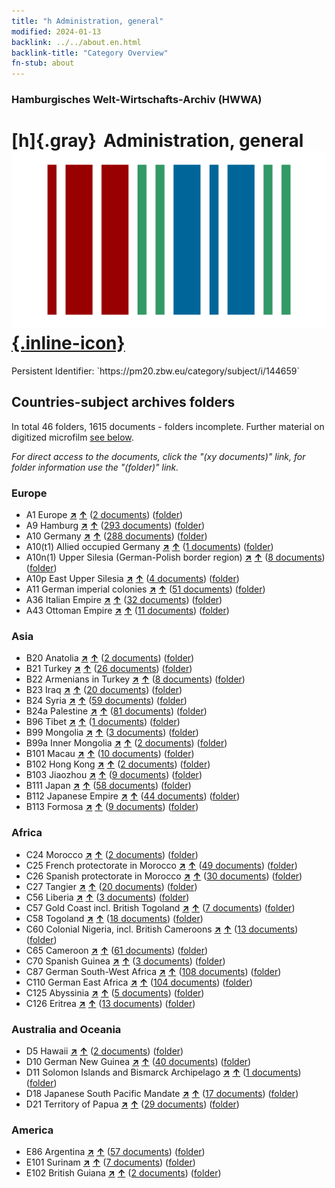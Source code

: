 ```yaml
---
title: "h Administration, general"
modified: 2024-01-13
backlink: ../../about.en.html
backlink-title: "Category Overview"
fn-stub: about
---
```


### Hamburgisches Welt-Wirtschafts-Archiv (HWWA)

# [h]{.gray}&#8201; Administration, general &#160; [![Wikidata](/images/Wikidata-logo.svg "Wikidata"){.inline-icon}](http://www.wikidata.org/entity/Q99427884)

<div class="hint">Persistent Identifier: `https://pm20.zbw.eu/category/subject/i/144659`</div>







## Countries-subject archives folders







In total 46 folders, 1615 documents - folders incomplete. Further material on digitized microfilm [see below](#filmsections).

_For direct access to the documents, click the "(xy documents)" link, for folder information use the "(folder)" link._



### Europe

- A1 Europe [**&nearr;**](../../../geo/i/140892/about.en.html "Europe (all folders)") [**&uarr;**](../../../geo/about.en.html#A1 "Country category system") (<a href="https://pm20.zbw.eu/iiifview/folder/sh/140892,144659" title="about: Europe : Administration, general" target="_blank">2 documents</a>) ([folder](../../../../folder/sh/1408xx/140892/1446xx/144659/about.en.html))
- A9 Hamburg [**&nearr;**](../../../geo/i/140905/about.en.html "Hamburg (all folders)") [**&uarr;**](../../../geo/about.en.html#A9 "Country category system") (<a href="https://pm20.zbw.eu/iiifview/folder/sh/140905,144659" title="about: Hamburg : Administration, general" target="_blank">293 documents</a>) ([folder](../../../../folder/sh/1409xx/140905/1446xx/144659/about.en.html))
- A10 Germany [**&nearr;**](../../../geo/i/126128/about.en.html "Germany (all folders)") [**&uarr;**](../../../geo/about.en.html#A10 "Country category system") (<a href="https://pm20.zbw.eu/iiifview/folder/sh/126128,144659" title="about: Germany : Administration, general" target="_blank">288 documents</a>) ([folder](../../../../folder/sh/1261xx/126128/1446xx/144659/about.en.html))
- A10(t1) Allied occupied Germany [**&nearr;**](../../../geo/i/187230/about.en.html "Allied occupied Germany (all folders)") [**&uarr;**](../../../geo/about.en.html#A10(t1) "Country category system") (<a href="https://pm20.zbw.eu/iiifview/folder/sh/187230,144659" title="about: Allied occupied Germany : Administration, general" target="_blank">1 documents</a>) ([folder](../../../../folder/sh/1872xx/187230/1446xx/144659/about.en.html))
- A10n(1) Upper Silesia (German-Polish border region) [**&nearr;**](../../../geo/i/140948/about.en.html "Upper Silesia (German-Polish border region) (all folders)") [**&uarr;**](../../../geo/about.en.html#A10n(1) "Country category system") (<a href="https://pm20.zbw.eu/iiifview/folder/sh/140948,144659" title="about: Upper Silesia (German-Polish border region) : Administration, general" target="_blank">8 documents</a>) ([folder](../../../../folder/sh/1409xx/140948/1446xx/144659/about.en.html))
- A10p East Upper Silesia [**&nearr;**](../../../geo/i/140951/about.en.html "East Upper Silesia (all folders)") [**&uarr;**](../../../geo/about.en.html#A10p "Country category system") (<a href="https://pm20.zbw.eu/iiifview/folder/sh/140951,144659" title="about: East Upper Silesia : Administration, general" target="_blank">4 documents</a>) ([folder](../../../../folder/sh/1409xx/140951/1446xx/144659/about.en.html))
- A11 German imperial colonies [**&nearr;**](../../../geo/i/140960/about.en.html "German imperial colonies (all folders)") [**&uarr;**](../../../geo/about.en.html#A11 "Country category system") (<a href="https://pm20.zbw.eu/iiifview/folder/sh/140960,144659" title="about: German imperial colonies : Administration, general" target="_blank">51 documents</a>) ([folder](../../../../folder/sh/1409xx/140960/1446xx/144659/about.en.html))
- A36 Italian Empire [**&nearr;**](../../../geo/i/141012/about.en.html "Italian Empire (all folders)") [**&uarr;**](../../../geo/about.en.html#A36 "Country category system") (<a href="https://pm20.zbw.eu/iiifview/folder/sh/141012,144659" title="about: Italian Empire : Administration, general" target="_blank">32 documents</a>) ([folder](../../../../folder/sh/1410xx/141012/1446xx/144659/about.en.html))
- A43 Ottoman Empire [**&nearr;**](../../../geo/i/141034/about.en.html "Ottoman Empire (all folders)") [**&uarr;**](../../../geo/about.en.html#A43 "Country category system") (<a href="https://pm20.zbw.eu/iiifview/folder/sh/141034,144659" title="about: Ottoman Empire : Administration, general" target="_blank">11 documents</a>) ([folder](../../../../folder/sh/1410xx/141034/1446xx/144659/about.en.html))

### Asia

- B20 Anatolia [**&nearr;**](../../../geo/i/141108/about.en.html "Anatolia (all folders)") [**&uarr;**](../../../geo/about.en.html#B20 "Country category system") (<a href="https://pm20.zbw.eu/iiifview/folder/sh/141108,144659" title="about: Anatolia : Administration, general" target="_blank">2 documents</a>) ([folder](../../../../folder/sh/1411xx/141108/1446xx/144659/about.en.html))
- B21 Turkey [**&nearr;**](../../../geo/i/141111/about.en.html "Turkey (all folders)") [**&uarr;**](../../../geo/about.en.html#B21 "Country category system") (<a href="https://pm20.zbw.eu/iiifview/folder/sh/141111,144659" title="about: Turkey : Administration, general" target="_blank">26 documents</a>) ([folder](../../../../folder/sh/1411xx/141111/1446xx/144659/about.en.html))
- B22 Armenians in Turkey [**&nearr;**](../../../geo/i/141112/about.en.html "Armenians in Turkey (all folders)") [**&uarr;**](../../../geo/about.en.html#B22 "Country category system") (<a href="https://pm20.zbw.eu/iiifview/folder/sh/141112,144659" title="about: Armenians in Turkey : Administration, general" target="_blank">8 documents</a>) ([folder](../../../../folder/sh/1411xx/141112/1446xx/144659/about.en.html))
- B23 Iraq [**&nearr;**](../../../geo/i/141113/about.en.html "Iraq (all folders)") [**&uarr;**](../../../geo/about.en.html#B23 "Country category system") (<a href="https://pm20.zbw.eu/iiifview/folder/sh/141113,144659" title="about: Iraq : Administration, general" target="_blank">20 documents</a>) ([folder](../../../../folder/sh/1411xx/141113/1446xx/144659/about.en.html))
- B24 Syria [**&nearr;**](../../../geo/i/141114/about.en.html "Syria (all folders)") [**&uarr;**](../../../geo/about.en.html#B24 "Country category system") (<a href="https://pm20.zbw.eu/iiifview/folder/sh/141114,144659" title="about: Syria : Administration, general" target="_blank">59 documents</a>) ([folder](../../../../folder/sh/1411xx/141114/1446xx/144659/about.en.html))
- B24a Palestine [**&nearr;**](../../../geo/i/141115/about.en.html "Palestine (all folders)") [**&uarr;**](../../../geo/about.en.html#B24a "Country category system") (<a href="https://pm20.zbw.eu/iiifview/folder/sh/141115,144659" title="about: Palestine : Administration, general" target="_blank">81 documents</a>) ([folder](../../../../folder/sh/1411xx/141115/1446xx/144659/about.en.html))
- B96 Tibet [**&nearr;**](../../../geo/i/141259/about.en.html "Tibet (all folders)") [**&uarr;**](../../../geo/about.en.html#B96 "Country category system") (<a href="https://pm20.zbw.eu/iiifview/folder/sh/141259,144659" title="about: Tibet : Administration, general" target="_blank">1 documents</a>) ([folder](../../../../folder/sh/1412xx/141259/1446xx/144659/about.en.html))
- B99 Mongolia [**&nearr;**](../../../geo/i/141261/about.en.html "Mongolia (all folders)") [**&uarr;**](../../../geo/about.en.html#B99 "Country category system") (<a href="https://pm20.zbw.eu/iiifview/folder/sh/141261,144659" title="about: Mongolia : Administration, general" target="_blank">3 documents</a>) ([folder](../../../../folder/sh/1412xx/141261/1446xx/144659/about.en.html))
- B99a Inner Mongolia [**&nearr;**](../../../geo/i/141264/about.en.html "Inner Mongolia (all folders)") [**&uarr;**](../../../geo/about.en.html#B99a "Country category system") (<a href="https://pm20.zbw.eu/iiifview/folder/sh/141264,144659" title="about: Inner Mongolia : Administration, general" target="_blank">2 documents</a>) ([folder](../../../../folder/sh/1412xx/141264/1446xx/144659/about.en.html))
- B101 Macau [**&nearr;**](../../../geo/i/141267/about.en.html "Macau (all folders)") [**&uarr;**](../../../geo/about.en.html#B101 "Country category system") (<a href="https://pm20.zbw.eu/iiifview/folder/sh/141267,144659" title="about: Macau : Administration, general" target="_blank">10 documents</a>) ([folder](../../../../folder/sh/1412xx/141267/1446xx/144659/about.en.html))
- B102 Hong Kong [**&nearr;**](../../../geo/i/141268/about.en.html "Hong Kong (all folders)") [**&uarr;**](../../../geo/about.en.html#B102 "Country category system") (<a href="https://pm20.zbw.eu/iiifview/folder/sh/141268,144659" title="about: Hong Kong : Administration, general" target="_blank">2 documents</a>) ([folder](../../../../folder/sh/1412xx/141268/1446xx/144659/about.en.html))
- B103 Jiaozhou [**&nearr;**](../../../geo/i/126163/about.en.html "Jiaozhou (all folders)") [**&uarr;**](../../../geo/about.en.html#B103 "Country category system") (<a href="https://pm20.zbw.eu/iiifview/folder/sh/126163,144659" title="about: Jiaozhou : Administration, general" target="_blank">9 documents</a>) ([folder](../../../../folder/sh/1261xx/126163/1446xx/144659/about.en.html))
- B111 Japan [**&nearr;**](../../../geo/i/141272/about.en.html "Japan (all folders)") [**&uarr;**](../../../geo/about.en.html#B111 "Country category system") (<a href="https://pm20.zbw.eu/iiifview/folder/sh/141272,144659" title="about: Japan : Administration, general" target="_blank">58 documents</a>) ([folder](../../../../folder/sh/1412xx/141272/1446xx/144659/about.en.html))
- B112 Japanese Empire [**&nearr;**](../../../geo/i/141273/about.en.html "Japanese Empire (all folders)") [**&uarr;**](../../../geo/about.en.html#B112 "Country category system") (<a href="https://pm20.zbw.eu/iiifview/folder/sh/141273,144659" title="about: Japanese Empire : Administration, general" target="_blank">44 documents</a>) ([folder](../../../../folder/sh/1412xx/141273/1446xx/144659/about.en.html))
- B113 Formosa [**&nearr;**](../../../geo/i/141274/about.en.html "Formosa (all folders)") [**&uarr;**](../../../geo/about.en.html#B113 "Country category system") (<a href="https://pm20.zbw.eu/iiifview/folder/sh/141274,144659" title="about: Formosa : Administration, general" target="_blank">9 documents</a>) ([folder](../../../../folder/sh/1412xx/141274/1446xx/144659/about.en.html))

### Africa

- C24 Morocco [**&nearr;**](../../../geo/i/141356/about.en.html "Morocco (all folders)") [**&uarr;**](../../../geo/about.en.html#C24 "Country category system") (<a href="https://pm20.zbw.eu/iiifview/folder/sh/141356,144659" title="about: Morocco : Administration, general" target="_blank">2 documents</a>) ([folder](../../../../folder/sh/1413xx/141356/1446xx/144659/about.en.html))
- C25 French protectorate in Morocco [**&nearr;**](../../../geo/i/141358/about.en.html "French protectorate in Morocco (all folders)") [**&uarr;**](../../../geo/about.en.html#C25 "Country category system") (<a href="https://pm20.zbw.eu/iiifview/folder/sh/141358,144659" title="about: French protectorate in Morocco : Administration, general" target="_blank">49 documents</a>) ([folder](../../../../folder/sh/1413xx/141358/1446xx/144659/about.en.html))
- C26 Spanish protectorate in Morocco [**&nearr;**](../../../geo/i/141359/about.en.html "Spanish protectorate in Morocco (all folders)") [**&uarr;**](../../../geo/about.en.html#C26 "Country category system") (<a href="https://pm20.zbw.eu/iiifview/folder/sh/141359,144659" title="about: Spanish protectorate in Morocco : Administration, general" target="_blank">30 documents</a>) ([folder](../../../../folder/sh/1413xx/141359/1446xx/144659/about.en.html))
- C27 Tangier [**&nearr;**](../../../geo/i/141360/about.en.html "Tangier (all folders)") [**&uarr;**](../../../geo/about.en.html#C27 "Country category system") (<a href="https://pm20.zbw.eu/iiifview/folder/sh/141360,144659" title="about: Tangier : Administration, general" target="_blank">20 documents</a>) ([folder](../../../../folder/sh/1413xx/141360/1446xx/144659/about.en.html))
- C56 Liberia [**&nearr;**](../../../geo/i/141405/about.en.html "Liberia (all folders)") [**&uarr;**](../../../geo/about.en.html#C56 "Country category system") (<a href="https://pm20.zbw.eu/iiifview/folder/sh/141405,144659" title="about: Liberia : Administration, general" target="_blank">3 documents</a>) ([folder](../../../../folder/sh/1414xx/141405/1446xx/144659/about.en.html))
- C57 Gold Coast incl. British Togoland [**&nearr;**](../../../geo/i/141406/about.en.html "Gold Coast incl. British Togoland (all folders)") [**&uarr;**](../../../geo/about.en.html#C57 "Country category system") (<a href="https://pm20.zbw.eu/iiifview/folder/sh/141406,144659" title="about: Gold Coast incl. British Togoland : Administration, general" target="_blank">7 documents</a>) ([folder](../../../../folder/sh/1414xx/141406/1446xx/144659/about.en.html))
- C58 Togoland [**&nearr;**](../../../geo/i/141408/about.en.html "Togoland (all folders)") [**&uarr;**](../../../geo/about.en.html#C58 "Country category system") (<a href="https://pm20.zbw.eu/iiifview/folder/sh/141408,144659" title="about: Togoland : Administration, general" target="_blank">18 documents</a>) ([folder](../../../../folder/sh/1414xx/141408/1446xx/144659/about.en.html))
- C60 Colonial Nigeria, incl. British Cameroons [**&nearr;**](../../../geo/i/141409/about.en.html "Colonial Nigeria, incl. British Cameroons (all folders)") [**&uarr;**](../../../geo/about.en.html#C60 "Country category system") (<a href="https://pm20.zbw.eu/iiifview/folder/sh/141409,144659" title="about: Colonial Nigeria, incl. British Cameroons : Administration, general" target="_blank">13 documents</a>) ([folder](../../../../folder/sh/1414xx/141409/1446xx/144659/about.en.html))
- C65 Cameroon [**&nearr;**](../../../geo/i/141410/about.en.html "Cameroon (all folders)") [**&uarr;**](../../../geo/about.en.html#C65 "Country category system") (<a href="https://pm20.zbw.eu/iiifview/folder/sh/141410,144659" title="about: Cameroon : Administration, general" target="_blank">61 documents</a>) ([folder](../../../../folder/sh/1414xx/141410/1446xx/144659/about.en.html))
- C70 Spanish Guinea [**&nearr;**](../../../geo/i/141412/about.en.html "Spanish Guinea (all folders)") [**&uarr;**](../../../geo/about.en.html#C70 "Country category system") (<a href="https://pm20.zbw.eu/iiifview/folder/sh/141412,144659" title="about: Spanish Guinea : Administration, general" target="_blank">3 documents</a>) ([folder](../../../../folder/sh/1414xx/141412/1446xx/144659/about.en.html))
- C87 German South-West Africa [**&nearr;**](../../../geo/i/141450/about.en.html "German South-West Africa (all folders)") [**&uarr;**](../../../geo/about.en.html#C87 "Country category system") (<a href="https://pm20.zbw.eu/iiifview/folder/sh/141450,144659" title="about: German South-West Africa : Administration, general" target="_blank">108 documents</a>) ([folder](../../../../folder/sh/1414xx/141450/1446xx/144659/about.en.html))
- C110 German East Africa [**&nearr;**](../../../geo/i/141471/about.en.html "German East Africa (all folders)") [**&uarr;**](../../../geo/about.en.html#C110 "Country category system") (<a href="https://pm20.zbw.eu/iiifview/folder/sh/141471,144659" title="about: German East Africa : Administration, general" target="_blank">104 documents</a>) ([folder](../../../../folder/sh/1414xx/141471/1446xx/144659/about.en.html))
- C125 Abyssinia [**&nearr;**](../../../geo/i/141482/about.en.html "Abyssinia (all folders)") [**&uarr;**](../../../geo/about.en.html#C125 "Country category system") (<a href="https://pm20.zbw.eu/iiifview/folder/sh/141482,144659" title="about: Abyssinia : Administration, general" target="_blank">5 documents</a>) ([folder](../../../../folder/sh/1414xx/141482/1446xx/144659/about.en.html))
- C126 Eritrea [**&nearr;**](../../../geo/i/141483/about.en.html "Eritrea (all folders)") [**&uarr;**](../../../geo/about.en.html#C126 "Country category system") (<a href="https://pm20.zbw.eu/iiifview/folder/sh/141483,144659" title="about: Eritrea : Administration, general" target="_blank">13 documents</a>) ([folder](../../../../folder/sh/1414xx/141483/1446xx/144659/about.en.html))

### Australia and Oceania

- D5 Hawaii [**&nearr;**](../../../geo/i/141595/about.en.html "Hawaii (all folders)") [**&uarr;**](../../../geo/about.en.html#D5 "Country category system") (<a href="https://pm20.zbw.eu/iiifview/folder/sh/141595,144659" title="about: Hawaii : Administration, general" target="_blank">2 documents</a>) ([folder](../../../../folder/sh/1415xx/141595/1446xx/144659/about.en.html))
- D10 German New Guinea [**&nearr;**](../../../geo/i/141601/about.en.html "German New Guinea (all folders)") [**&uarr;**](../../../geo/about.en.html#D10 "Country category system") (<a href="https://pm20.zbw.eu/iiifview/folder/sh/141601,144659" title="about: German New Guinea : Administration, general" target="_blank">40 documents</a>) ([folder](../../../../folder/sh/1416xx/141601/1446xx/144659/about.en.html))
- D11 Solomon Islands and Bismarck Archipelago [**&nearr;**](../../../geo/i/141610/about.en.html "Solomon Islands and Bismarck Archipelago (all folders)") [**&uarr;**](../../../geo/about.en.html#D11 "Country category system") (<a href="https://pm20.zbw.eu/iiifview/folder/sh/141610,144659" title="about: Solomon Islands and Bismarck Archipelago : Administration, general" target="_blank">1 documents</a>) ([folder](../../../../folder/sh/1416xx/141610/1446xx/144659/about.en.html))
- D18 Japanese South Pacific Mandate [**&nearr;**](../../../geo/i/141618/about.en.html "Japanese South Pacific Mandate (all folders)") [**&uarr;**](../../../geo/about.en.html#D18 "Country category system") (<a href="https://pm20.zbw.eu/iiifview/folder/sh/141618,144659" title="about: Japanese South Pacific Mandate : Administration, general" target="_blank">17 documents</a>) ([folder](../../../../folder/sh/1416xx/141618/1446xx/144659/about.en.html))
- D21 Territory of Papua [**&nearr;**](../../../geo/i/141620/about.en.html "Territory of Papua (all folders)") [**&uarr;**](../../../geo/about.en.html#D21 "Country category system") (<a href="https://pm20.zbw.eu/iiifview/folder/sh/141620,144659" title="about: Territory of Papua : Administration, general" target="_blank">29 documents</a>) ([folder](../../../../folder/sh/1416xx/141620/1446xx/144659/about.en.html))

### America

- E86 Argentina [**&nearr;**](../../../geo/i/141692/about.en.html "Argentina (all folders)") [**&uarr;**](../../../geo/about.en.html#E86 "Country category system") (<a href="https://pm20.zbw.eu/iiifview/folder/sh/141692,144659" title="about: Argentina : Administration, general" target="_blank">57 documents</a>) ([folder](../../../../folder/sh/1416xx/141692/1446xx/144659/about.en.html))
- E101 Surinam [**&nearr;**](../../../geo/i/141699/about.en.html "Surinam (all folders)") [**&uarr;**](../../../geo/about.en.html#E101 "Country category system") (<a href="https://pm20.zbw.eu/iiifview/folder/sh/141699,144659" title="about: Surinam : Administration, general" target="_blank">7 documents</a>) ([folder](../../../../folder/sh/1416xx/141699/1446xx/144659/about.en.html))
- E102 British Guiana [**&nearr;**](../../../geo/i/141700/about.en.html "British Guiana (all folders)") [**&uarr;**](../../../geo/about.en.html#E102 "Country category system") (<a href="https://pm20.zbw.eu/iiifview/folder/sh/141700,144659" title="about: British Guiana : Administration, general" target="_blank">2 documents</a>) ([folder](../../../../folder/sh/1417xx/141700/1446xx/144659/about.en.html))



<a id="filmsections" />













